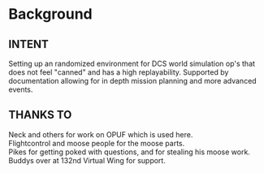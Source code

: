 # Background

## INTENT

Setting up an randomized environment for DCS world simulation op's that does not feel "canned" and has a high replayability. Supported by documentation allowing for in depth mission planning and more advanced events.

## THANKS TO
  
  Neck and others for work on OPUF which is used here.  
  Flightcontrol and moose people for the moose parts.  
  Pikes for getting poked with questions, and for stealing his moose work.  
  Buddys over at 132nd Virtual Wing for support.  